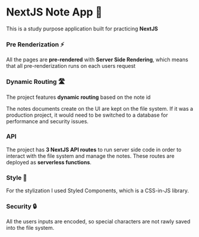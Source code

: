# NextJS Note App 📝

This is a study purpose application built for practicing **NextJS**

### Pre Renderization ⚡

All the pages are **pre-rendered** with **Server Side Rendering**, which means that all pre-renderization runs on each users request

### Dynamic Routing 🛣️

The project features **dynamic routing** based on the note id 

The notes documents create on the UI are kept on the file system. If it was a production project, it would need to be switched to a database for performance and security issues.

### API 

The project has **3 NextJS API routes** to run server side code in order to interact with the file system and manage the notes. These routes are deployed as **serverless functions**.

### Style 🎨

For the stylization I used Styled Components, which is a CSS-in-JS library.

### Security 🔒

All the users inputs are encoded, so special characters are not rawly saved into the file system.
